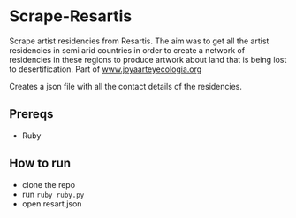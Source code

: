 # Scrape-Resartis
Scrape artist residencies from Resartis. The aim was to get all the artist residencies in semi arid countries in order to create a network of residencies in these regions to produce artwork about land that is being lost to desertification. Part of www.joyaarteyecologia.org

Creates a json file with all the contact details of the residencies.

## Prereqs

- Ruby

## How to run

- clone the repo
- run ```ruby ruby.py```
- open resart.json
